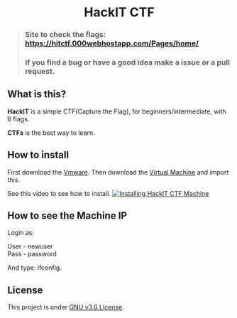 <h1 align="center"> HackIT CTF </h1>

>### Site to check the flags: https://hitctf.000webhostapp.com/Pages/home/
>### If you find a bug or have a good idea make a issue or a pull request.

## What is this?
**HackIT** is a simple CTF(Capture the Flag), for beginners/intermediate, with 6 flags.

**CTFs** is the best way to learn.

## How to install
First download the [Vmware](https://www.vmware.com/br/products/workstation-player/workstation-player-evaluation.html). Then download the [Virtual Machine](https://drive.google.com/drive/folders/1fg0Bn-TGPOVmLEihCaj4TyD1geFrWLZq?usp=sharing) and import this.

See this video to see how to install.
[![Installing HackIT CTF Machine]()](asdad)

## How to see the Machine IP
Login as:

User - newuser                                                                                                                          
Pass - password

And type: ifconfig.

## License
This project is under [GNU v3.0 License](LICENSE).

